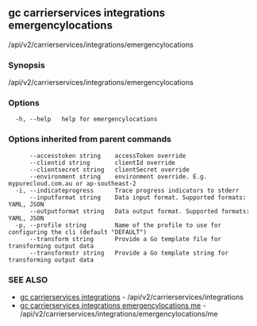 ## gc carrierservices integrations emergencylocations

/api/v2/carrierservices/integrations/emergencylocations

### Synopsis

/api/v2/carrierservices/integrations/emergencylocations

### Options

```
  -h, --help   help for emergencylocations
```

### Options inherited from parent commands

```
      --accesstoken string    accessToken override
      --clientid string       clientId override
      --clientsecret string   clientSecret override
      --environment string    environment override. E.g. mypurecloud.com.au or ap-southeast-2
  -i, --indicateprogress      Trace progress indicators to stderr
      --inputformat string    Data input format. Supported formats: YAML, JSON
      --outputformat string   Data output format. Supported formats: YAML, JSON
  -p, --profile string        Name of the profile to use for configuring the cli (default "DEFAULT")
      --transform string      Provide a Go template file for transforming output data
      --transformstr string   Provide a Go template string for transforming output data
```

### SEE ALSO

* [gc carrierservices integrations](gc_carrierservices_integrations.html)	 - /api/v2/carrierservices/integrations
* [gc carrierservices integrations emergencylocations me](gc_carrierservices_integrations_emergencylocations_me.html)	 - /api/v2/carrierservices/integrations/emergencylocations/me


